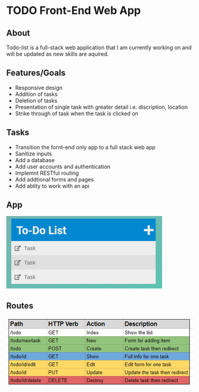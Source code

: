 # TODO Front-End Web App

## About
Todo-list is a full-stack web application that I am currently working on and will be updated as new skills are aquired.

## Features/Goals

* Responsive design
* Addition of tasks 
* Deletion of tasks
* Presentation of single task with greater detail i.e. discription, location
* Strike through of task when the task is clicked on

## Tasks
  * Transition the fornt-end only app to a full stack web app
  * Sanitize inputs
  * Add a database
  * Add user accounts and authentication
  * Implemnt RESTful routing
  * Add addtional forms and pages
  * Add ablity to work with an api


## App
![alt text](https://github.com/MattVastarelli/TODO-WebApp/blob/master/assets/img/todohome.PNG)

## Routes
![alt text](https://github.com/MattVastarelli/TODO-WebApp/blob/master/assets/img/rest.PNG)
